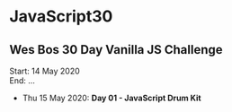 # JavaScript30
## Wes Bos 30 Day Vanilla JS Challenge

Start: 14 May 2020\
End:   ...

- Thu 15 May 2020: **Day 01 - JavaScript Drum Kit**